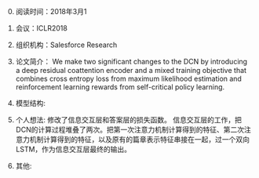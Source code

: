 0. 阅读时间：2018年3月1
1. 会议：ICLR2018
2. 组织机构：Salesforce Research
3. 论文简介：
We make two significant changes to the DCN by introducing a deep residual
coattention encoder and a mixed training objective that combines cross entropy loss from maximum
likelihood estimation and reinforcement learning rewards from self-critical policy learning.

4. 模型结构:

5. 个人想法:
修改了信息交互层和答案层的损失函数。
信息交互层的工作，把DCN的计算过程堆叠了两次。把第一次注意力机制计算得到的特征、第二次注意力机制计算得到的特征，以及原有的篇章表示特征串接在一起，过一个双向LSTM，作为信息交互层最终的输出。


6. 其他:
